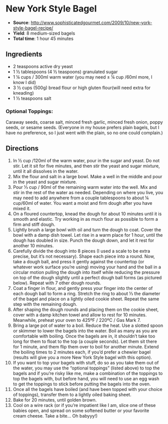 # New York Style Bagel
 * **Source**: http://www.sophisticatedgourmet.com/2009/10/new-york-style-bagel-recipe/
 * **Yield**: 8 medium-sized bagels
 * **Total time**: 1 hour 45 minutes

## Ingredients
 * 2 teaspoons active dry yeast
 * 1 ½ tablespoons (4 ½ teaspoons) granulated sugar
 * 1 ¼ cups / 300ml warm water (you may need ± ¼ cup /60ml more, I know I did)
 * 3 ½ cups (500g) bread flour or high gluten flour(will need extra for kneading)
 * 1 ½ teaspoons salt

### Optional Toppings:
Caraway seeds, coarse salt, minced fresh garlic, minced fresh onion, poppy seeds, or sesame seeds. (Everyone in my house prefers plain bagels, but I have no preference, so I just went with the plain, so no one could complain.)

## Directions
1. In ½ cup /120ml of the warm water, pour in the sugar and yeast. Do not stir. Let it sit for five minutes, and then stir the yeast and sugar mixture, until it all dissolves in the water.
2. Mix the flour and salt in a large bowl. Make a well in the middle and pour in the yeast and sugar mixture.
3. Pour ⅓ cup / 90ml of the remaining warm water into the well. Mix and stir in the rest of the water as needed. Depending on where you live, you may need to add anywhere from a couple tablespoons to about ¼ cup/60ml of water. You want a moist and firm dough after you have mixed it.
4. On a floured countertop, knead the dough for about 10 minutes until it is smooth and elastic. Try working in as much flour as possible to form a firm and stiff dough.
5. Lightly brush a large bowl with oil and turn the dough to coat. Cover the bowl with a damp dish towel. Let rise in a warm place for 1 hour, until the dough has doubled in size. Punch the dough down, and let it rest for another 10 minutes.
6. Carefully divide the dough into 8 pieces (I used a scale to be extra precise, but it’s not necessary). Shape each piece into a round. Now, take a dough ball, and press it gently against the countertop (or whatever work surface you’re using) moving your hand and the ball in a circular motion pulling the dough into itself while reducing the pressure on top of the dough slightly until a perfect dough ball forms (as pictured below). Repeat with 7 other dough rounds.
7. Coat a finger in flour, and gently press your finger into the center of each dough ball to form a ring. Stretch the ring to about ⅓ the diameter of the bagel and place on a lightly oiled cookie sheet. Repeat the same step with the remaining dough.
8. After shaping the dough rounds and placing them on the cookie sheet, cover with a damp kitchen towel and allow to rest for 10 minutes. Meanwhile, preheat your oven to 425ºF / 220ºC / Gas Mark 7.
9. Bring a large pot of water to a boil. Reduce the heat. Use a slotted spoon or skimmer to lower the bagels into the water. Boil as many as you are comfortable with boiling. Once the bagels are in, it shouldn’t take too long for them to float to the top (a couple seconds). Let them sit there for 1 minute, and them flip them over to boil for another minute. Extend the boiling times to 2 minutes each, if you’d prefer a chewier bagel (results will give you a more New York Style bagel with this option).
10. If you want to top your bagels with stuff, do so as you take them out of the water, you may use the “optional toppings” (listed above) to top the bagels and if you’re risky like me, make a combination of the toppings to top the bagels with, but before hand, you will need to use an egg wash to get the toppings to stick before putting the bagels into the oven.
11. Once all the bagels have boiled (and have been topped with your choice of toppings), transfer them to a lightly oiled baking sheet.
12. Bake for 20 minutes, until golden brown.
13. Cool on a wire rack (or if you’re impatient like I am, slice one of these babies open, and spread on some softened butter or your favorite cream cheese. Take a bite… Oh babyyy!)

